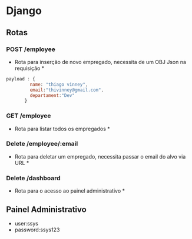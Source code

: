 # Django

## Rotas

### POST /employee


* Rota para inserção de novo empregado, necessita de um OBJ Json na requisição *


 ```javascript 
 payload : { 
          name: "thiago vinney",
          email:"thivinney@gmail.com",
          departament:"Dev"
        }
 ```
    
### GET /employee


* Rota para listar todos os empregados *


### Delete /employee/:email


* Rota para deletar um empregado, necessita passar o email do alvo via URL *


### Delete /dashboard


* Rota para o acesso ao painel administrativo *

## Painel Administrativo
  
  * user:ssys
  * password:ssys123
  
 
  


    

